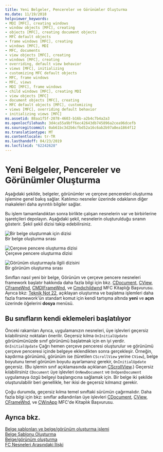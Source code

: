```yaml
---
title: Yeni Belgeler, Pencereler ve Görünümler Oluşturma
ms.date: 11/19/2018
helpviewer_keywords:
- MDI [MFC], creating windows
- window objects [MFC], creating
- objects [MFC], creating document objects
- MFC default objects
- frame windows [MFC], creating
- windows [MFC], MDI
- MFC, documents
- view objects [MFC], creating
- windows [MFC], creating
- overriding, default view behavior
- views [MFC], initializing
- customizing MFC default objects
- MFC, frame windows
- MFC, views
- MDI [MFC], frame windows
- child windows [MFC], creating MDI
- view objects [MFC]
- document objects [MFC], creating
- MFC default objects [MFC], customizing
- views [MFC], overriding default behavior
- initializing views [MFC]
ms.assetid: 88aa1f5f-2078-4603-b16b-a2b4c7b4a2a3
ms.openlocfilehash: 3d4ca55a9bff6ec42643db745896a2cea96dcefb
ms.sourcegitcommit: 0ab61bc3d2b6cfbd52a16c6ab2b97a8ea1864f12
ms.translationtype: MT
ms.contentlocale: tr-TR
ms.lasthandoff: 04/23/2019
ms.locfileid: "62242628"
---
```

# <a name="creating-new-documents-windows-and-views"></a>Yeni Belgeler, Pencereler ve Görünümler Oluşturma

Aşağıdaki şekilde, belgeler, görünümler ve çerçeve pencereleri oluşturma işlemine genel bakış sağlar. Katılımcı nesneler üzerinde odaklanın diğer makaleleri daha ayrıntılı bilgiler sağlar.

Bu işlem tamamlandıktan sonra birlikte çalışan nesnelerin var ve birbirlerine işaretçileri depolayın. Aşağıdaki şekil, nesnelerin oluşturulduğu sıranın gösterir. Şekil şekil dizisi takip edebilirsiniz.

![Bir belge oluşturmak için dizisi](../mfc/media/vc387l1.gif "sıralı bir belge oluşturmak için") <br/>
Bir belge oluşturma sırası

![Çerçeve pencere oluşturma dizisi](../mfc/media/vc387l2.png "çerçeve pencere oluşturma dizisi") <br/>
Çerçeve pencere oluşturma dizisi

![Görünüm oluşturmayla ilgili dizisini](../mfc/media/vc387l3.gif "sırası bir görünüm oluşturmak için") <br/>
Bir görünüm oluşturma sırası

Sınıfları nasıl yeni bir belge, Görünüm ve çerçeve pencere nesneleri framework başlatır hakkında daha fazla bilgi için bkz. [CDocument](../mfc/reference/cdocument-class.md), [CView](../mfc/reference/cview-class.md), [CFrameWnd](../mfc/reference/cframewnd-class.md), [CMDIFrameWnd](../mfc/reference/cmdiframewnd-class.md), ve [Cmdıchildwnd](../mfc/reference/cmdichildwnd-class.md) MFC Kitaplığı Başvurusu. Ayrıca bkz: [Teknik Not 22](../mfc/tn022-standard-commands-implementation.md), açıklayan oluşturma ve başlatma işlemleri daha fazla framework'ün standart komut için kendi tartışma altında **yeni** ve **açın** üzerinde öğelerini **dosya** menüsü.

##  <a name="_core_initializing_your_own_additions_to_these_classes"></a> Bu sınıfların kendi eklemeleri başlatılıyor

Önceki rakamları Ayrıca, uygulamanızın nesneleri, üye işlevleri geçersiz kılabilirsiniz noktaları önerilir. Geçersiz kılma `OnInitialUpdate` görünümünüzde sınıf görünümü başlatmak için en iyi yerdir. `OnInitialUpdate` Çağrı hemen çerçeve penceresi oluşturulur ve görünümü çerçeve penceresi içinde belgeye eklendikten sonra gerçekleşir. Örneğin, kaydırma görünümü, görünüm ise (türetilen `CScrollView` yerine `CView`), belge boyutunu temel görünüm boyutu ayarlamanız gerekir, `OnInitialUpdate` geçersiz. (Bu işlemin sınıf açıklamasında açıklanan [CScrollView](../mfc/reference/cscrollview-class.md).) Geçersiz kılabilirsiniz `CDocument` üye işlevleri `OnNewDocument` ve `OnOpenDocument` uygulamaya özgü belgeyi başlangıcına sağlamak için. Bir belge iki şekilde oluşturulabilir beri genellikle, her ikisi de geçersiz kılmanız gerekir.

Çoğu durumda, geçersiz kılma temel sınıftaki sürümün çağırmalıdır. Daha fazla bilgi için bkz: sınıflar adlandırılan üye işlevleri [CDocument](../mfc/reference/cdocument-class.md), [CView](../mfc/reference/cview-class.md), [CFrameWnd](../mfc/reference/cframewnd-class.md), ve [CWinApp](../mfc/reference/cwinapp-class.md) MFC'de Kitaplık Başvurusu.

## <a name="see-also"></a>Ayrıca bkz.

[Belge şablonları ve belge/görünüm oluşturma işlemi](../mfc/document-templates-and-the-document-view-creation-process.md)<br/>
[Belge Şablonu Oluşturma](../mfc/document-template-creation.md)<br/>
[Belge/görünüm oluşturma](../mfc/document-view-creation.md)<br/>
[FC Nesneleri Arasındaki İlişki](../mfc/relationships-among-mfc-objects.md)
